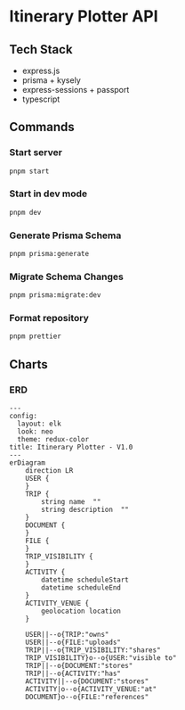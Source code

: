 # Itinerary Plotter API

## Tech Stack

- express.js
- prisma + kysely
- express-sessions + passport
- typescript

## Commands

### Start server

```bash
pnpm start
```

### Start in dev mode

```bash
pnpm dev
```

### Generate Prisma Schema

```bash
pnpm prisma:generate
```

### Migrate Schema Changes

```bash
pnpm prisma:migrate:dev
```

### Format repository

```bash
pnpm prettier
```

## Charts

### ERD

```mermaid
---
config:
  layout: elk
  look: neo
  theme: redux-color
title: Itinerary Plotter - V1.0
---
erDiagram
	direction LR
	USER {
	}
	TRIP {
		string name  ""
		string description  ""
	}
	DOCUMENT {
	}
	FILE {
	}
	TRIP_VISIBILITY {
	}
	ACTIVITY {
		datetime scheduleStart
		datetime scheduleEnd
	}
	ACTIVITY_VENUE {
		geolocation location
	}

	USER||--o{TRIP:"owns"
	USER||--o{FILE:"uploads"
	TRIP||--o{TRIP_VISIBILITY:"shares"
	TRIP_VISIBILITY}o--o{USER:"visible to"
	TRIP||--o{DOCUMENT:"stores"
	TRIP||--o{ACTIVITY:"has"
	ACTIVITY||--o{DOCUMENT:"stores"
	ACTIVITY|o--o{ACTIVITY_VENUE:"at"
	DOCUMENT}o--o{FILE:"references"

```

